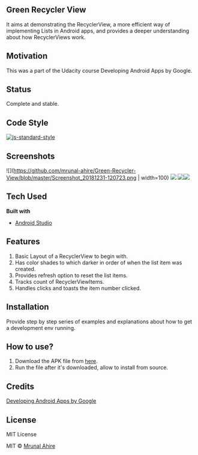 ## Green Recycler View
It aims at demonstrating the RecyclerView, a more efficient way of implementing Lists in Android apps, and provides a deeper understanding about how RecyclerViews work.

## Motivation
This was a part of the Udacity course Developing Android Apps by Google.

## Status
Complete and stable. 

## Code Style
[![js-standard-style](https://img.shields.io/badge/code%20style-standard-brightgreen.svg?style=flat)](https://github.com/feross/standard)
 
## Screenshots
![](https://github.com/mrunal-ahire/Green-Recycler-View/blob/master/Screenshot_20181231-120723.png | width=100)
![](https://github.com/mrunal-ahire/Green-Recycler-View/blob/master/Screenshot_20181231-120729.png)
![](https://github.com/mrunal-ahire/Green-Recycler-View/blob/master/Screenshot_20181231-120733.png)![](https://github.com/mrunal-ahire/Green-Recycler-View/blob/master/Screenshot_20181231-120744.png)

## Tech Used
<b>Built with</b>
- [Android Studio](https://developer.android.com/studio/)

## Features
1. Basic Layout of a RecyclerView to begin with.
2. Has color shades to which darker in order of when the list item was created.
3. Provides refresh option to reset the list items.
4. Tracks count of RecyclerViewItems.
5. Handles clicks and toasts the item number clicked.

## Installation
Provide step by step series of examples and explanations about how to get a development env running.

## How to use?
1. Download the APK file from [here](https://drive.google.com/open?id=1Rxgpdpcq3LvNKojW29KP2gnK4qscmanz).
2. Run the file after it's downloaded, allow to install from source.

## Credits
[Developing Android Apps by Google](https://classroom.udacity.com/courses/ud851)

## License
MIT License

MIT © [Mrunal Ahire](https://www.linkedin.com/in/mrunal-ahire)
